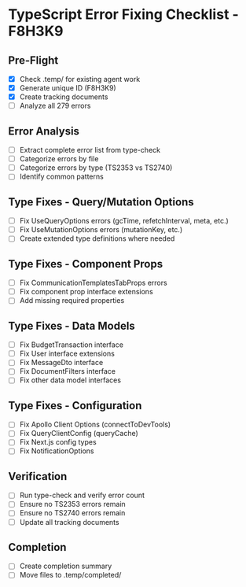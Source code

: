 # TypeScript Error Fixing Checklist - F8H3K9

## Pre-Flight
- [x] Check .temp/ for existing agent work
- [x] Generate unique ID (F8H3K9)
- [x] Create tracking documents
- [ ] Analyze all 279 errors

## Error Analysis
- [ ] Extract complete error list from type-check
- [ ] Categorize errors by file
- [ ] Categorize errors by type (TS2353 vs TS2740)
- [ ] Identify common patterns

## Type Fixes - Query/Mutation Options
- [ ] Fix UseQueryOptions errors (gcTime, refetchInterval, meta, etc.)
- [ ] Fix UseMutationOptions errors (mutationKey, etc.)
- [ ] Create extended type definitions where needed

## Type Fixes - Component Props
- [ ] Fix CommunicationTemplatesTabProps errors
- [ ] Fix component prop interface extensions
- [ ] Add missing required properties

## Type Fixes - Data Models
- [ ] Fix BudgetTransaction interface
- [ ] Fix User interface extensions
- [ ] Fix MessageDto interface
- [ ] Fix DocumentFilters interface
- [ ] Fix other data model interfaces

## Type Fixes - Configuration
- [ ] Fix Apollo Client Options (connectToDevTools)
- [ ] Fix QueryClientConfig (queryCache)
- [ ] Fix Next.js config types
- [ ] Fix NotificationOptions

## Verification
- [ ] Run type-check and verify error count
- [ ] Ensure no TS2353 errors remain
- [ ] Ensure no TS2740 errors remain
- [ ] Update all tracking documents

## Completion
- [ ] Create completion summary
- [ ] Move files to .temp/completed/
